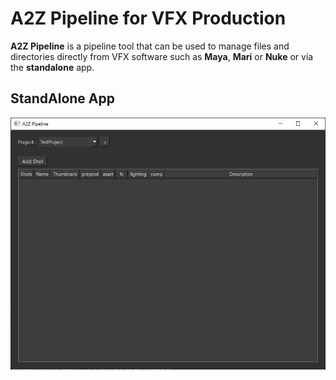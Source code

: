 # A2Z Pipeline for VFX Production

**A2Z Pipeline** is a pipeline tool that can be used to manage files and directories directly from VFX software such as **Maya**, **Mari** or **Nuke** or via the **standalone** app.

## StandAlone App

![Standalone Application](./assets/readme/standalone.jpg)